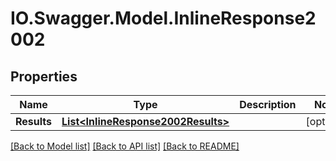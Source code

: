 # IO.Swagger.Model.InlineResponse2002
## Properties

Name | Type | Description | Notes
------------ | ------------- | ------------- | -------------
**Results** | [**List&lt;InlineResponse2002Results&gt;**](InlineResponse2002Results.md) |  | [optional] 

[[Back to Model list]](../README.md#documentation-for-models) [[Back to API list]](../README.md#documentation-for-api-endpoints) [[Back to README]](../README.md)

